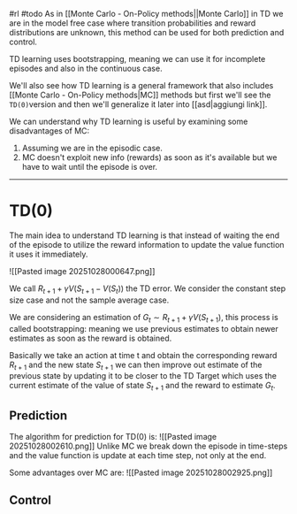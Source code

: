 #rl 
#todo 
As in [[Monte Carlo - On-Policy methods||Monte Carlo]] in TD we are in the model free case where transition probabilities and reward distributions are unknown, this method can be used for both prediction and control.

TD learning uses bootstrapping, meaning we can use it for incomplete episodes and also in the continuous case.

We'll also see how TD learning is a general framework that also includes [[Monte Carlo - On-Policy methods|MC]] methods but first we'll see the `TD(0)`version and then we'll generalize it later into [[asd|aggiungi link]].

We can understand why TD learning is useful by examining some disadvantages of MC:
1. Assuming we are in the episodic case.
2. MC doesn't exploit new info (rewards) as soon as it's available but we have to wait until the episode is over.

---
# TD(0)
The main idea to understand TD learning is that instead of waiting the end of the episode to utilize the reward information to update the value function it uses it immediately.

![[Pasted image 20251028000647.png]]

We call $R_{t+1}+\gamma V(S_{t+1}-V(S_t))$ the TD error.
We consider the constant step size case and not the sample average case.

We are considering an estimation of $G_t\sim R_{t+1}+\gamma V(S_{t+1})$, this process is called bootstrapping: meaning we use previous estimates to obtain newer estimates as soon as the reward is obtained.

Basically we take an action at time t and obtain the corresponding reward $R_{t+1}$ and the new state $S_{t+1}$ we can then improve out estimate of the previous state by updating it to be closer to the TD Target which uses the current estimate of the value of state $S_{t+1}$ and the reward to estimate $G_t$. 
## Prediction
The algorithm for prediction for TD(0) is:
![[Pasted image 20251028002610.png]]
Unlike MC we break down the episode in time-steps and the value function is update at each time step, not only at the end.

Some advantages over MC are:
![[Pasted image 20251028002925.png]]

## Control



